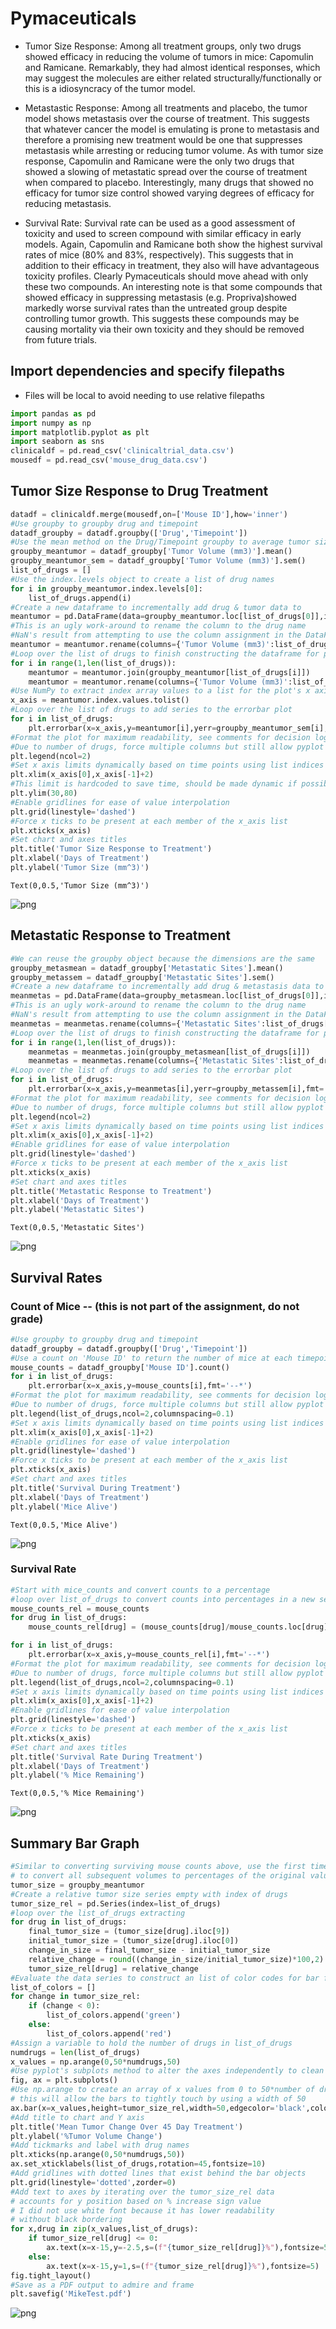 
# Pymaceuticals
* Tumor Size Response: Among all treatment groups, only two drugs showed efficacy in reducing the volume of tumors in mice: Capomulin and Ramicane. Remarkably, they had almost identical responses, which may suggest the molecules are either related structurally/functionally or this is a idiosyncracy of the tumor model.

* Metastastic Response: Among all treatments and placebo, the tumor model shows metastasis over the course of treatment. This suggests that whatever cancer the model is emulating is prone to metastasis and therefore a promising new treatment would be one that suppresses metastasis while arresting or reducing tumor volume. As with tumor size response, Capomulin and Ramicane were the only two drugs that showed a slowing of metastatic spread over the course of treatment when compared to placebo. Interestingly, many drugs that showed no efficacy for tumor size control showed varying degrees of efficacy for reducing metastasis.

* Survival Rate: Survival rate can be used as a good assessment of toxicity and used to screen compound with similar efficacy in early models. Again, Capomulin and Ramicane both show the highest survival rates of mice (80% and 83%, respectively). This suggests that in addition to their efficacy in treatment, they also will have advantageous toxicity profiles. Clearly Pymaceuticals should move ahead with only these two compounds. An interesting note is that some compounds that showed efficacy in suppressing metastasis (e.g. Propriva)showed markedly worse survival rates than the untreated group despite controlling tumor growth. This suggests these compounds may be causing mortality via their own toxicity and they should be removed from future trials.

## Import dependencies and specify filepaths
* Files will be local to avoid needing to use relative filepaths


```python
import pandas as pd
import numpy as np
import matplotlib.pyplot as plt
import seaborn as sns
clinicaldf = pd.read_csv('clinicaltrial_data.csv')
mousedf = pd.read_csv('mouse_drug_data.csv')
```

## Tumor Size Response to Drug Treatment


```python
datadf = clinicaldf.merge(mousedf,on=['Mouse ID'],how='inner')
#Use groupby to groupby drug and timepoint
datadf_groupby = datadf.groupby(['Drug','Timepoint'])
#Use the mean method on the Drug/Timepoint groupby to average tumor size across all mice
groupby_meantumor = datadf_groupby['Tumor Volume (mm3)'].mean()
groupby_meantumor_sem = datadf_groupby['Tumor Volume (mm3)'].sem()
list_of_drugs = []
#Use the index.levels object to create a list of drug names
for i in groupby_meantumor.index.levels[0]:
    list_of_drugs.append(i)
#Create a new dataframe to incrementally add drug & tumor data to
meantumor = pd.DataFrame(data=groupby_meantumor.loc[list_of_drugs[0]],index=groupby_meantumor.index.levels[1])
#This is an ugly work-around to rename the column to the drug name
#NaN's result from attempting to use the column assignment in the DataFrame constructor
meantumor = meantumor.rename(columns={'Tumor Volume (mm3)':list_of_drugs[0]})
#Loop over the list of drugs to finish constructing the dataframe for plotting
for i in range(1,len(list_of_drugs)):
    meantumor = meantumor.join(groupby_meantumor[list_of_drugs[i]])
    meantumor = meantumor.rename(columns={'Tumor Volume (mm3)':list_of_drugs[i]})
#Use NumPy to extract index array values to a list for the plot's x axis
x_axis = meantumor.index.values.tolist()
#Loop over the list of drugs to add series to the errorbar plot
for i in list_of_drugs:
    plt.errorbar(x=x_axis,y=meantumor[i],yerr=groupby_meantumor_sem[i],fmt='--*')
#Format the plot for maximum readability, see comments for decision logic
#Due to number of drugs, force multiple columns but still allow pyplot to best fit
plt.legend(ncol=2)
#Set x axis limits dynamically based on time points using list indices
plt.xlim(x_axis[0],x_axis[-1]+2)
#This limit is hardcoded to save time, should be made dynamic if possible
plt.ylim(30,80)
#Enable gridlines for ease of value interpolation
plt.grid(linestyle='dashed')
#Force x ticks to be present at each member of the x_axis list
plt.xticks(x_axis)
#Set chart and axes titles
plt.title('Tumor Size Response to Treatment')
plt.xlabel('Days of Treatment')
plt.ylabel('Tumor Size (mm^3)')
```




    Text(0,0.5,'Tumor Size (mm^3)')




![png](output_4_1.png)


## Metastatic Response to Treatment


```python
#We can reuse the groupby object because the dimensions are the same
groupby_metasmean = datadf_groupby['Metastatic Sites'].mean()
groupby_metassem = datadf_groupby['Metastatic Sites'].sem()
#Create a new dataframe to incrementally add drug & metastasis data to
meanmetas = pd.DataFrame(data=groupby_metasmean.loc[list_of_drugs[0]],index=groupby_metasmean.index.levels[1])
#This is an ugly work-around to rename the column to the drug name
#NaN's result from attempting to use the column assignment in the DataFrame constructor
meanmetas = meanmetas.rename(columns={'Metastatic Sites':list_of_drugs[0]})
#Loop over the list of drugs to finish constructing the dataframe for plotting
for i in range(1,len(list_of_drugs)):
    meanmetas = meanmetas.join(groupby_metasmean[list_of_drugs[i]])
    meanmetas = meanmetas.rename(columns={'Metastatic Sites':list_of_drugs[i]})
#Loop over the list of drugs to add series to the errorbar plot
for i in list_of_drugs:
    plt.errorbar(x=x_axis,y=meanmetas[i],yerr=groupby_metassem[i],fmt='--*')
#Format the plot for maximum readability, see comments for decision logic
#Due to number of drugs, force multiple columns but still allow pyplot to best fit
plt.legend(ncol=2)
#Set x axis limits dynamically based on time points using list indices
plt.xlim(x_axis[0],x_axis[-1]+2)
#Enable gridlines for ease of value interpolation
plt.grid(linestyle='dashed')
#Force x ticks to be present at each member of the x_axis list
plt.xticks(x_axis)
#Set chart and axes titles
plt.title('Metastatic Response to Treatment')
plt.xlabel('Days of Treatment')
plt.ylabel('Metastatic Sites')
```




    Text(0,0.5,'Metastatic Sites')




![png](output_6_1.png)


## Survival Rates

### Count of Mice -- (this is not part of the assignment, do not grade)


```python
#Use groupby to groupby drug and timepoint
datadf_groupby = datadf.groupby(['Drug','Timepoint'])
#Use a count on 'Mouse ID' to return the number of mice at each timepoint
mouse_counts = datadf_groupby['Mouse ID'].count()
for i in list_of_drugs:
    plt.errorbar(x=x_axis,y=mouse_counts[i],fmt='--*')
#Format the plot for maximum readability, see comments for decision logic
#Due to number of drugs, force multiple columns but still allow pyplot to best fit
plt.legend(list_of_drugs,ncol=2,columnspacing=0.1)
#Set x axis limits dynamically based on time points using list indices
plt.xlim(x_axis[0],x_axis[-1]+2)
#Enable gridlines for ease of value interpolation
plt.grid(linestyle='dashed')
#Force x ticks to be present at each member of the x_axis list
plt.xticks(x_axis)
#Set chart and axes titles
plt.title('Survival During Treatment')
plt.xlabel('Days of Treatment')
plt.ylabel('Mice Alive')
```




    Text(0,0.5,'Mice Alive')




![png](output_9_1.png)


### Survival Rate


```python
#Start with mice_counts and convert counts to a percentage
#loop over list_of_drugs to convert counts into percentages in a new series
mouse_counts_rel = mouse_counts
for drug in list_of_drugs:
    mouse_counts_rel[drug] = (mouse_counts[drug]/mouse_counts.loc[drug][0])*100
```


```python
for i in list_of_drugs:
    plt.errorbar(x=x_axis,y=mouse_counts_rel[i],fmt='--*')
#Format the plot for maximum readability, see comments for decision logic
#Due to number of drugs, force multiple columns but still allow pyplot to best fit
plt.legend(list_of_drugs,ncol=2,columnspacing=0.1)
#Set x axis limits dynamically based on time points using list indices
plt.xlim(x_axis[0],x_axis[-1]+2)
#Enable gridlines for ease of value interpolation
plt.grid(linestyle='dashed')
#Force x ticks to be present at each member of the x_axis list
plt.xticks(x_axis)
#Set chart and axes titles
plt.title('Survival Rate During Treatment')
plt.xlabel('Days of Treatment')
plt.ylabel('% Mice Remaining')
```




    Text(0,0.5,'% Mice Remaining')




![png](output_12_1.png)


## Summary Bar Graph


```python
#Similar to converting surviving mouse counts above, use the first timepoint
# to convert all subsequent volumes to percentages of the original value
tumor_size = groupby_meantumor
#Create a relative tumor size series empty with index of drugs
tumor_size_rel = pd.Series(index=list_of_drugs)
#loop over the list_of_drugs extracting 
for drug in list_of_drugs:
    final_tumor_size = (tumor_size[drug].iloc[9])
    initial_tumor_size = (tumor_size[drug].iloc[0])
    change_in_size = final_tumor_size - initial_tumor_size
    relative_change = round((change_in_size/initial_tumor_size)*100,2)
    tumor_size_rel[drug] = relative_change
#Evaluate the data series to construct an list of color codes for bar faces
list_of_colors = []
for change in tumor_size_rel:
    if (change < 0):
        list_of_colors.append('green')
    else:
        list_of_colors.append('red')
#Assign a variable to hold the number of drugs in list_of_drugs
numdrugs = len(list_of_drugs)
x_values = np.arange(0,50*numdrugs,50)
#Use pyplot's subplots method to alter the axes independently to clean up the code
fig, ax = plt.subplots()
#Use np.arange to create an array of x values from 0 to 50*number of drugs spaced 50
# this will allow the bars to tightly touch by using a width of 50
ax.bar(x=x_values,height=tumor_size_rel,width=50,edgecolor='black',color=list_of_colors,alpha=0.7,zorder=3)
#Add title to chart and Y axis
plt.title('Mean Tumor Change Over 45 Day Treatment')
plt.ylabel('%Tumor Volume Change')
#Add tickmarks and label with drug names
plt.xticks(np.arange(0,50*numdrugs,50))
ax.set_xticklabels(list_of_drugs,rotation=45,fontsize=10)
#Add gridlines with dotted lines that exist behind the bar objects
plt.grid(linestyle='dotted',zorder=0)
#Add text to axes by iterating over the tumor_size_rel data
# accounts for y position based on % increase sign value
# I did not use white font because it has lower readability
# without black bordering
for x,drug in zip(x_values,list_of_drugs):
    if tumor_size_rel[drug] <= 0:
        ax.text(x=x-15,y=-2.5,s=(f"{tumor_size_rel[drug]}%"),fontsize=5)
    else:
        ax.text(x=x-15,y=1,s=(f"{tumor_size_rel[drug]}%"),fontsize=5)
fig.tight_layout()
#Save as a PDF output to admire and frame
plt.savefig('MikeTest.pdf')
```


![png](output_14_0.png)

